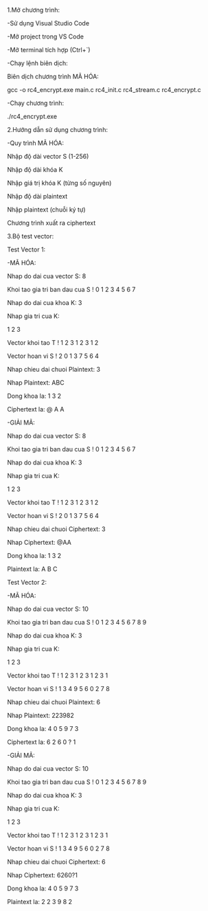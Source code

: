 1.Mở chương trình:

-Sử dụng Visual Studio Code
 
-Mở project trong VS Code

-Mở terminal tích hợp (Ctrl+`)

-Chạy lệnh biên dịch:

Biên dịch chương trình MÃ HÓA:

gcc -o rc4_encrypt.exe main.c rc4_init.c rc4_stream.c rc4_encrypt.c

-Chạy chương trình:

./rc4_encrypt.exe

2.Hướng dẫn sử dụng chương trình:

-Quy trình MÃ HÓA:

Nhập độ dài vector S (1-256)

Nhập độ dài khóa K

Nhập giá trị khóa K (từng số nguyên)

Nhập độ dài plaintext

Nhập plaintext (chuỗi ký tự)

Chương trình xuất ra ciphertext

3.Bộ test vector:

Test Vector 1:

-MÃ HÓA:

Nhap do dai cua vector S: 8

Khoi tao gia tri ban dau cua S !
0 1 2 3 4 5 6 7 

Nhap do dai cua khoa K: 3

Nhap gia tri cua K:

1
2
3

Vector khoi tao T !
1 2 3 1 2 3 1 2

Vector hoan vi S !
2 0 1 3 7 5 6 4

Nhap chieu dai chuoi Plaintext: 3

Nhap Plaintext: ABC

Dong khoa la: 1 3 2

Ciphertext la: @ A A

-GIẢI MÃ:

Nhap do dai cua vector S: 8

Khoi tao gia tri ban dau cua S !
0 1 2 3 4 5 6 7

Nhap do dai cua khoa K: 3

Nhap gia tri cua K:

1
2
3

Vector khoi tao T !
1 2 3 1 2 3 1 2

Vector hoan vi S !
2 0 1 3 7 5 6 4

Nhap chieu dai chuoi Ciphertext: 3

Nhap Ciphertext: @AA

Dong khoa la: 1 3 2

Plaintext la: A B C

Test Vector 2:

-MÃ HÓA:

Nhap do dai cua vector S: 10

Khoi tao gia tri ban dau cua S !
0 1 2 3 4 5 6 7 8 9

Nhap do dai cua khoa K: 3

Nhap gia tri cua K:

1
2
3

Vector khoi tao T !
1 2 3 1 2 3 1 2 3 1

Vector hoan vi S !
1 3 4 9 5 6 0 2 7 8

Nhap chieu dai chuoi Plaintext: 6

Nhap Plaintext: 223982

Dong khoa la: 4 0 5 9 7 3

Ciphertext la: 6 2 6 0 ? 1

-GIẢI MÃ:

Nhap do dai cua vector S: 10

Khoi tao gia tri ban dau cua S !
0 1 2 3 4 5 6 7 8 9

Nhap do dai cua khoa K: 3

Nhap gia tri cua K:

1
2
3

Vector khoi tao T !
1 2 3 1 2 3 1 2 3 1

Vector hoan vi S !
1 3 4 9 5 6 0 2 7 8

Nhap chieu dai chuoi Ciphertext: 6

Nhap Ciphertext: 6260?1 

Dong khoa la: 4 0 5 9 7 3

Plaintext la: 2 2 3 9 8 2
